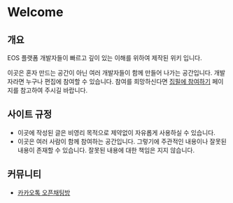 # Welcome

## 개요

EOS 플랫폼 개발자들이 빠르고 깊이 있는 이해를 위하여 제작된 위키 입니다.

이곳은 혼자 만드는 공간이 아닌 여러 개발자들이 함께 만들어 나가는 공간입니다. 개발자라면 누구나 편집에 참여할 수 있습니다. 참여를 희망하신다면 [집필에 참여하기](writing.md) 페이지를 참고하여 주시길 바랍니다.

## 사이트 규정

* 이곳에 작성된 글은 비영리 목적으로 제약없이 자유롭게 사용하실 수 있습니다.
* 이곳은 여러 사람이 함께 참여하는 공간입니다. 그렇기에 주관적인 내용이나 잘못된 내용이 존재할 수 있습니다. 잘못된 내용에 대한 책임은 지지 않습니다.

## 커뮤니티

* [카카오톡 오픈채팅방](https://open.kakao.com/o/gTSEuC7)

